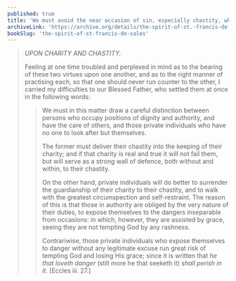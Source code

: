 ```yaml
---
published: true
title: 'We must avoid the near occasion of sin, especially chastity, when our duty before God allows it'
archiveLink: 'https://archive.org/details/the-spirit-of-st.-francis-de-sales/page/141?view=theater'
bookSlug: 'the-spirit-of-st-francis-de-sales'
---
```


> *UPON CHARITY AND CHASTITY.*
> 
> Feeling at one time troubled and perplexed in mind as to the bearing of these two virtues upon one another, and as to the right manner of practising each, so that one should never run counter to the other, I carried my difficulties to our Blessed Father, who settled them at once in the following words:
> 
>> We must in this matter draw a careful distinction between persons who occupy positions of dignity and authority, and have the care of others, and those private individuals who have no one to look after but themselves.
>>
>> The former must deliver their chastity into the keeping of their charity; and if that charity is real and true it will not fail them, but will serve as a strong wall of defence, both without and within, to their chastity.
>>
>> On the other hand, private individuals will do better to surrender the guardianship of their charity to their chastity, and to walk with the greatest circumspection and self-restraint. The reason of this is that those in authority are obliged by the very nature of their duties, to expose themselves to the dangers inseparable from occasions: in which, however, they are assisted by grace, seeing they are not tempting God by any rashness.
>> 
>> Contrariwise, those private individuals who expose themselves to danger without any legitimate excuse run great risk of tempting God and losing His grace; since it is written that *he that loveth danger* (still more he that seeketh it) *shall perish in it*. [Eccles iii. 27.]

